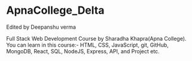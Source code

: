 # ApnaCollege_Delta
Edited by Deepanshu verma

Full Stack Web Development Course by Sharadha Khapra(Apna College).
You can learn in this course:- HTML, CSS, JavaScript, git, GitHub, MongoDB, React, SQL, NodeJS, Express, API, and Project etc.

